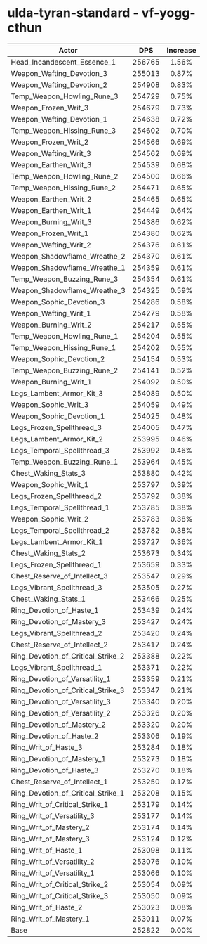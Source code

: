 # ulda-tyran-standard - vf-yogg-cthun
| Actor | DPS | Increase |
|---|:---:|:---:|
|Head_Incandescent_Essence_1|256765|1.56%|
|Weapon_Wafting_Devotion_3|255013|0.87%|
|Weapon_Wafting_Devotion_2|254908|0.83%|
|Temp_Weapon_Howling_Rune_3|254729|0.75%|
|Weapon_Frozen_Writ_3|254679|0.73%|
|Weapon_Wafting_Devotion_1|254638|0.72%|
|Temp_Weapon_Hissing_Rune_3|254602|0.70%|
|Weapon_Frozen_Writ_2|254566|0.69%|
|Weapon_Wafting_Writ_3|254562|0.69%|
|Weapon_Earthen_Writ_3|254539|0.68%|
|Temp_Weapon_Howling_Rune_2|254500|0.66%|
|Temp_Weapon_Hissing_Rune_2|254471|0.65%|
|Weapon_Earthen_Writ_2|254465|0.65%|
|Weapon_Earthen_Writ_1|254449|0.64%|
|Weapon_Burning_Writ_3|254386|0.62%|
|Weapon_Frozen_Writ_1|254380|0.62%|
|Weapon_Wafting_Writ_2|254376|0.61%|
|Weapon_Shadowflame_Wreathe_2|254370|0.61%|
|Weapon_Shadowflame_Wreathe_1|254359|0.61%|
|Temp_Weapon_Buzzing_Rune_3|254354|0.61%|
|Weapon_Shadowflame_Wreathe_3|254325|0.59%|
|Weapon_Sophic_Devotion_3|254286|0.58%|
|Weapon_Wafting_Writ_1|254279|0.58%|
|Weapon_Burning_Writ_2|254217|0.55%|
|Temp_Weapon_Howling_Rune_1|254204|0.55%|
|Temp_Weapon_Hissing_Rune_1|254202|0.55%|
|Weapon_Sophic_Devotion_2|254154|0.53%|
|Temp_Weapon_Buzzing_Rune_2|254141|0.52%|
|Weapon_Burning_Writ_1|254092|0.50%|
|Legs_Lambent_Armor_Kit_3|254089|0.50%|
|Weapon_Sophic_Writ_3|254059|0.49%|
|Weapon_Sophic_Devotion_1|254025|0.48%|
|Legs_Frozen_Spellthread_3|254005|0.47%|
|Legs_Lambent_Armor_Kit_2|253995|0.46%|
|Legs_Temporal_Spellthread_3|253992|0.46%|
|Temp_Weapon_Buzzing_Rune_1|253964|0.45%|
|Chest_Waking_Stats_3|253880|0.42%|
|Weapon_Sophic_Writ_1|253797|0.39%|
|Legs_Frozen_Spellthread_2|253792|0.38%|
|Legs_Temporal_Spellthread_1|253785|0.38%|
|Weapon_Sophic_Writ_2|253783|0.38%|
|Legs_Temporal_Spellthread_2|253782|0.38%|
|Legs_Lambent_Armor_Kit_1|253727|0.36%|
|Chest_Waking_Stats_2|253673|0.34%|
|Legs_Frozen_Spellthread_1|253659|0.33%|
|Chest_Reserve_of_Intellect_3|253547|0.29%|
|Legs_Vibrant_Spellthread_3|253505|0.27%|
|Chest_Waking_Stats_1|253466|0.25%|
|Ring_Devotion_of_Haste_1|253439|0.24%|
|Ring_Devotion_of_Mastery_3|253427|0.24%|
|Legs_Vibrant_Spellthread_2|253420|0.24%|
|Chest_Reserve_of_Intellect_2|253417|0.24%|
|Ring_Devotion_of_Critical_Strike_2|253388|0.22%|
|Legs_Vibrant_Spellthread_1|253371|0.22%|
|Ring_Devotion_of_Versatility_1|253359|0.21%|
|Ring_Devotion_of_Critical_Strike_3|253347|0.21%|
|Ring_Devotion_of_Versatility_3|253340|0.20%|
|Ring_Devotion_of_Versatility_2|253326|0.20%|
|Ring_Devotion_of_Mastery_2|253320|0.20%|
|Ring_Devotion_of_Haste_2|253306|0.19%|
|Ring_Writ_of_Haste_3|253284|0.18%|
|Ring_Devotion_of_Mastery_1|253273|0.18%|
|Ring_Devotion_of_Haste_3|253270|0.18%|
|Chest_Reserve_of_Intellect_1|253250|0.17%|
|Ring_Devotion_of_Critical_Strike_1|253208|0.15%|
|Ring_Writ_of_Critical_Strike_1|253179|0.14%|
|Ring_Writ_of_Versatility_3|253177|0.14%|
|Ring_Writ_of_Mastery_2|253174|0.14%|
|Ring_Writ_of_Mastery_3|253124|0.12%|
|Ring_Writ_of_Haste_1|253098|0.11%|
|Ring_Writ_of_Versatility_2|253076|0.10%|
|Ring_Writ_of_Versatility_1|253066|0.10%|
|Ring_Writ_of_Critical_Strike_2|253054|0.09%|
|Ring_Writ_of_Critical_Strike_3|253050|0.09%|
|Ring_Writ_of_Haste_2|253023|0.08%|
|Ring_Writ_of_Mastery_1|253011|0.07%|
|Base|252822|0.00%|

